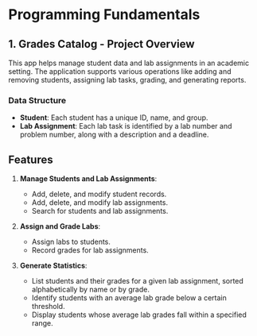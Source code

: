# Programming Fundamentals

## 1. Grades Catalog - Project Overview

This app helps manage student data and lab assignments in an academic setting. The application supports various operations like adding and removing students, assigning lab tasks, grading, and generating reports.

### Data Structure
- **Student**: Each student has a unique ID, name, and group.
- **Lab Assignment**: Each lab task is identified by a lab number and problem number, along with a description and a deadline.

## Features

1. **Manage Students and Lab Assignments**:
   - Add, delete, and modify student records.
   - Add, delete, and modify lab assignments.
   - Search for students and lab assignments.

2. **Assign and Grade Labs**:
   - Assign labs to students.
   - Record grades for lab assignments.

3. **Generate Statistics**:
   - List students and their grades for a given lab assignment, sorted alphabetically by name or by grade.
   - Identify students with an average lab grade below a certain threshold.
   - Display students whose average lab grades fall within a specified range.

